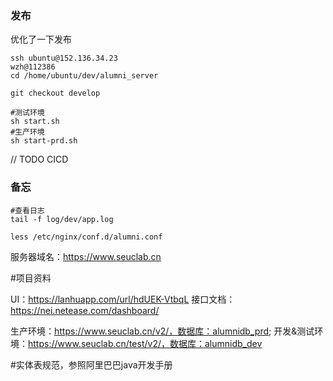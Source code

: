 ### 发布
优化了一下发布
```shell script
ssh ubuntu@152.136.34.23
wzh@112386
cd /home/ubuntu/dev/alumni_server

git checkout develop

#测试环境
sh start.sh
#生产环境
sh start-prd.sh

```
// TODO CICD

### 备忘

```shell script
#查看日志 
tail -f log/dev/app.log

``` 

```查看nginx配置
less /etc/nginx/conf.d/alumni.conf

```

服务器域名：https://www.seuclab.cn

#项目资料

UI：https://lanhuapp.com/url/hdUEK-VtbqL
接口文档：https://nei.netease.com/dashboard/

生产环境：https://www.seuclab.cn/v2/，数据库：alumnidb_prd;
开发&测试环境：https://www.seuclab.cn/test/v2/，数据库：alumnidb_dev


#实体表规范，参照阿里巴巴java开发手册
